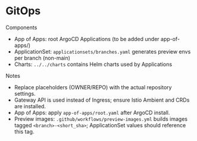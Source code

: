 # GitOps

Components
- App of Apps: root ArgoCD Applications (to be added under app-of-apps/)
- ApplicationSet: `applicationsets/branches.yaml` generates preview envs per branch (non-main)
- Charts: `../../charts` contains Helm charts used by Applications

Notes
- Replace placeholders (OWNER/REPO) with the actual repository settings.
- Gateway API is used instead of Ingress; ensure Istio Ambient and CRDs are installed.
- App of Apps: apply `app-of-apps/root.yaml` after ArgoCD install.
- Preview images: `.github/workflows/preview-images.yml` builds images tagged `<branch>-<short_sha>`; ApplicationSet values should reference this tag.
